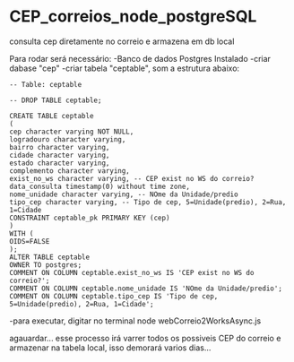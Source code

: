 # CEP_correios_node_postgreSQL
consulta cep diretamente no correio e armazena em db local



Para rodar será necessário:
-Banco de dados Postgres Instalado
-criar dabase "cep"
-criar tabela "ceptable", som a estrutura abaixo:

    -- Table: ceptable

    -- DROP TABLE ceptable;

    CREATE TABLE ceptable
    (
    cep character varying NOT NULL,
    logradouro character varying,
    bairro character varying,
    cidade character varying,
    estado character varying,
    complemento character varying,
    exist_no_ws character varying, -- CEP exist no WS do correio?
    data_consulta timestamp(0) without time zone,
    nome_unidade character varying, -- NOme da Unidade/predio
    tipo_cep character varying, -- Tipo de cep, 5=Unidade(predio), 2=Rua, 1=Cidade
    CONSTRAINT ceptable_pk PRIMARY KEY (cep)
    )
    WITH (
    OIDS=FALSE
    );
    ALTER TABLE ceptable
    OWNER TO postgres;
    COMMENT ON COLUMN ceptable.exist_no_ws IS 'CEP exist no WS do correio?';
    COMMENT ON COLUMN ceptable.nome_unidade IS 'NOme da Unidade/predio';
    COMMENT ON COLUMN ceptable.tipo_cep IS 'Tipo de cep, 5=Unidade(predio), 2=Rua, 1=Cidade';


-para executar, digitar no terminal 
node webCorreio2WorksAsync.js

agauardar... esse processo irá varrer todos os possiveis CEP do correio e armazenar na tabela local, isso demorará varios dias...

